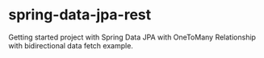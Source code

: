 # spring-data-jpa-rest

Getting started project with Spring Data JPA with OneToMany Relationship with bidirectional data fetch example.